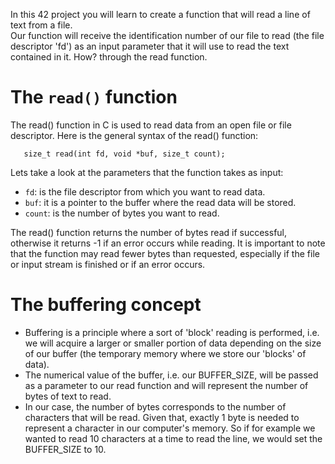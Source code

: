 In this 42 project you will learn to create a function that will read a line of text from a file.<br>
Our function will receive the identification number of our file to read (the file descriptor 'fd') as an input parameter that it will use to read the text contained in it. How? through the read function.
<h1 align="left">The <code>read()</code> function</h1>

The read() function in C is used to read data from an open file or file descriptor. 
Here is the general syntax of the read() function:

<code>&nbsp;&nbsp;&nbsp;size_t read(int fd, void *buf, size_t count);</code>

Lets take a look at the parameters that the function takes as input:

- <code>fd</code>: is the file descriptor from which you want to read data. 
- <code>buf</code>: it is a pointer to the buffer where the read data will be stored.
- <code>count</code>: is the number of bytes you want to read.

The read() function returns the number of bytes read if successful, otherwise it returns -1 if an error occurs while reading. It is important to note that the function may read fewer bytes than requested, especially if the file or input stream is finished or if an error occurs.

<h1 align="left">The buffering concept</h1>

- Buffering is a principle where a sort of 'block' reading is performed, i.e. we will acquire a larger or smaller portion of data depending on the size of our buffer (the temporary memory where we store our 'blocks' of data).
- The numerical value of the buffer, i.e. our BUFFER_SIZE, will be passed as a parameter to our read function and will represent the number of bytes of text to read.
- In our case, the number of bytes corresponds to the number of characters that will be read. Given that, exactly 1 byte is needed to represent a character in our computer's memory. So if for example we wanted to read 10 characters at a time to read the line, we would set the BUFFER_SIZE to 10.
 


